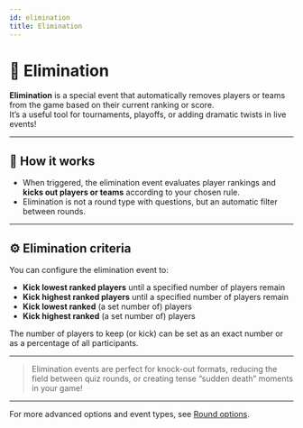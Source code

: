 ```yaml
---
id: elimination
title: Elimination
---
```


# 🚫 Elimination

**Elimination** is a special event that automatically removes players or teams from the game based on their current ranking or score.\
It’s a useful tool for tournaments, playoffs, or adding dramatic twists in live events!

---

## 📝 How it works

- When triggered, the elimination event evaluates player rankings and **kicks out players or teams** according to your chosen rule.
- Elimination is not a round type with questions, but an automatic filter between rounds.

---

## ⚙️ Elimination criteria

You can configure the elimination event to:

- **Kick lowest ranked players** until a specified number of players remain
- **Kick highest ranked players** until a specified number of players remain
- **Kick lowest ranked** (a set number of) players
- **Kick highest ranked** (a set number of) players

The number of players to keep (or kick) can be set as an exact number or as a percentage of all participants.

---

> Elimination events are perfect for knock-out formats, reducing the field between quiz rounds, or creating tense “sudden death” moments in your game!

---

For more advanced options and event types, see [Round options](../editor/008-round-options.md).
